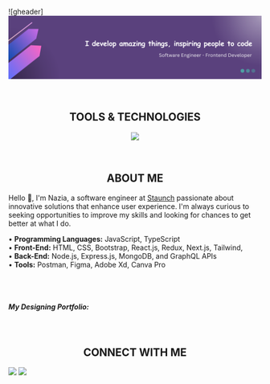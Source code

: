 <!-- HEADER -->

![gheader]<img src="header.png"/>

<div>&nbsp;</div>
<h2 align="center">
TOOLS & TECHNOLOGIES
</h2>
  
<!--- language icons --->
<p align="center">
<a href="https://skillicons.dev">
<img src="https://skillicons.dev/icons?i=html,css,sass,bootstrap,tailwind,js,ts,react,nextjs,redux,nodejs,expressjs,mongodb,postman,yarn,ubuntu,git,figma,xd" /></a></p>
 
<div>&nbsp;</div>

<h2 align="center">
ABOUT ME
</h2>

<div>
<p align="left">
Hello 👋, I'm Nazia, a software engineer at <a href="https://www.staunch.co">Staunch</a> passionate about innovative solutions that enhance user experience. I'm always curious to seeking opportunities to improve my skills and looking for chances to get better at what I do.<br>

• <b>Programming Languages:</b> JavaScript, TypeScript<br>
• <b>Front-End:</b> HTML, CSS, Bootstrap, React.js, Redux, Next.js, Tailwind, <br>
• <b>Back-End:</b> Node.js, Express.js, MongoDB, and GraphQL APIs<br>
• <b>Tools:</b> Postman, Figma, Adobe Xd, Canva Pro<br><br>

</p>	
</div>
<div>&nbsp;</div>
<h5 >
My Designing Portfolio: <a href="https://www.behance.net/_naziaa"></a>
</h5>

<div>&nbsp;</div>
<h2 align="center">
CONNECT WITH ME
</h2>

<div>
<p align="left">
<a href="https://www.linkedin.com/in/naziaa-0011/">
<img src="https://skillicons.dev/icons?i=linkedin" /></a>
<a href="http://twitter.com/Naziaa__">
<img src="https://skillicons.dev/icons?i=twitter" /></a>
</p>	
</div>

